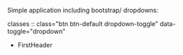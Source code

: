 Simple application including bootstrap/
dropdowns:

classes ::
class="btn btn-default dropdown-toggle" data-toggle="dropdown"
<ul class="dropdown-menu">
<li class="dropdown-header">FirstHeader</li>
